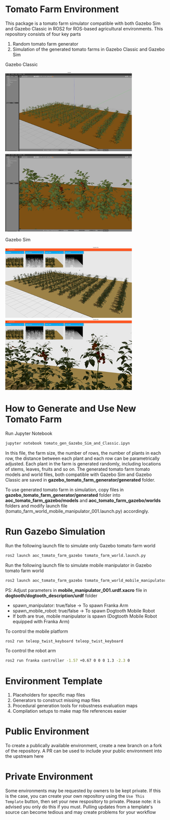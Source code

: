 # Tomato Farm Environment
This package is a tomato farm simulator compatible with both Gazebo Sim and Gazebo Classic in ROS2 for ROS-based agricultural environments. This repository consists of four key parts

1) Random tomato farm generator
2) Simulation of the generated tomato farms in Gazebo Classic and Gazebo Sim

Gazebo Classic 

<img src="docs/GazeboClassic_Farm01.png" width="400" > <img src="docs/GazeboClassic_Farm02.png" width="400" >

<!-- ![Gazebo Classic - Tomato Farm Entire Field](docs/GazeboClassic_Farm01.png?raw=true )
![Gazebo Classic - Tomato Farm Close-up View](docs/GazeboClassic_Farm02.png?raw=true )-->

Gazebo Sim

<!-- ![Gazebo Sim - Tomato Farm Entire Field](docs/GazeboSim_Farm01.png?raw=true )
![Gazebo Sim - Tomato Farm Close-up View](docs/GazeboSim_Farm02.png?raw=true )-->

<img src="docs/GazeboSim_Farm01.png" width="400" > <img src="docs/GazeboSim_Farm02.png" width="400" >

# How to Generate and Use New Tomato Farm

Run Jupyter Notebook

```bash
jupyter notebook tomato_gen_Gazebo_Sim_and_Classic.ipyn
```

In this file, the farm size, the number of rows, the number of plants in each row, the distance between each plant and each row can be parametrically adjusted. Each plant in the farm is generated randomly, including locations of stems, leaves, fruits and so on. The generated tomato farm tomato models and world files, both compatible with Gazebo Sim and Gazebo Classic are saved in **gazebo_tomato_farm_generator/generated** folder. 

To use generated tomato farm in simulation, copy files in **gazebo_tomato_farm_generator/generated** folder into **aoc_tomato_farm_gazebo/models** and **aoc_tomato_farm_gazebo/worlds** folders and modify launch file (tomato_farm_world_mobile_manipulator_001.launch.py) accordingly.

# Run Gazebo Simulation

Run the following launch file to simulate only Gazebo tomato farm world

```bash
ros2 launch aoc_tomato_farm_gazebo tomato_farm_world.launch.py
```

Run the following launch file to simulate mobile manipulator in Gazebo tomato farm world

```bash
ros2 launch aoc_tomato_farm_gazebo tomato_farm_world_mobile_manipulator_001.launch.py 
```

PS: Adjust parameters in **mobile_manipulator_001.urdf.xacro** file in **dogtooth/dogtooth_description/urdf** folder  

* spawn_manipulator: true/false -> To spawn Franka Arm
* spawn_mobile_robot: true/false -> To spawn Dogtooth Mobile Robot
* If both are true, mobile manipulator is spawn (Dogtooth Mobile Robot equipped with Franka Arm)

To control the mobile platform 

```bash
ros2 run teleop_twist_keyboard teleop_twist_keyboard
```

To control the robot arm

```bash
ros2 run franka controller -1.57 +0.67 0 0 0 1.3 -2.3 0
```

# Environment Template
1) Placeholders for specific map files
2) Generators to construct missing map files
3) Procedural generation tools for robustness evaluation maps
4) Compilation setups to make map file references easier

# Public Environment
To create a publically available environment, create a new branch on a fork of the repository. A PR can be used to include your public environment into the upstream here

# Private Environment
Some environments may be requested by owners to be kept private. If this is the case, you can create your own repository using the `Use This Template` button, then set your new respository to private. Please note: it is advised you only do this if you must. Pulling updates from a template's source can become tedious and may create problems for your workflow

